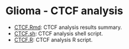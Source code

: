 Glioma - CTCF analysis
========
* [CTCF.Rmd](./CTCF.md): CTCF analysis results summary. 
* [CTCF.sh](./CTCF.sh): CTCF analysis shell script.
* [CTCF.R](./CTCF.R): CTCF analysis R script.         
